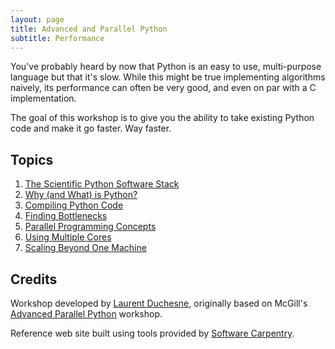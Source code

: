 ```yaml
---
layout: page
title: Advanced and Parallel Python
subtitle: Performance
---
```

You've probably heard by now that Python is an easy to use, multi-purpose language but that it's slow. While this might be true implementing algorithms naively, its performance can often be very good, and even on par with a C implementation.

The goal of this workshop is to give you the ability to take existing Python code and make it go faster. Way faster.

## Topics

1. [The Scientific Python Software Stack](01-stack.html)
2. [Why (and What) is Python?](02-interpreter.html)
3. [Compiling Python Code](03-compiling.html)
4. [Finding Bottlenecks](04-profiling.html)
5. [Parallel Programming Concepts](05-parallel-concepts.html)
6. [Using Multiple Cores](06-multiprocessing.html)
7. [Scaling Beyond One Machine](07-mpi.html)

## Credits

Workshop developed by <a href="mailto:laurent.duchesne@calculquebec.ca">Laurent Duchesne</a>, originally based on McGill's <a href="https://github.com/calculquebec/cq-formation-advanced-python/tree/mcgill">Advanced Parallel Python</a> workshop.

Reference web site built using tools provided by <a href="http://software-carpentry.org/">Software Carpentry</a>.
